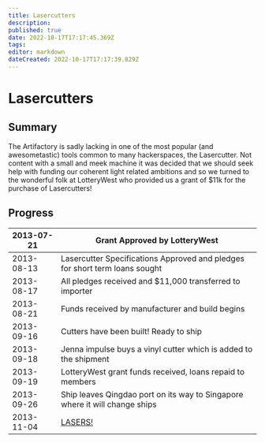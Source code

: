 ```yaml
---
title: Lasercutters
description: 
published: true
date: 2022-10-17T17:17:45.369Z
tags: 
editor: markdown
dateCreated: 2022-10-17T17:17:39.829Z
---
```


# Lasercutters

## Summary

The Artifactory is sadly lacking in one of the most popular (and awesometastic) tools common to many hackerspaces, the Lasercutter. Not content with a small and meek machine it was decided that we should seek help with funding our coherent light related ambitions and so we turned to the wonderful folk at LotteryWest who provided us a grant of \$11k for the purchase of Lasercutters!

## Progress

| 2013-07-21 | Grant Approved by LotteryWest                                               |
|------------|-----------------------------------------------------------------------------|
| 2013-08-13 | Lasercutter Specifications Approved and pledges for short term loans sought |
| 2013-08-17 | All pledges received and \$11,000 transferred to importer                   |
| 2013-08-21 | Funds received by manufacturer and build begins                             |
| 2013-09-16 | Cutters have been built! Ready to ship                                      |
| 2013-09-18 | Jenna impulse buys a vinyl cutter which is added to the shipment            |
| 2013-09-19 | LotteryWest grant funds received, loans repaid to members                   |
| 2013-09-26 | Ship leaves Qingdao port on its way to Singapore where it will change ships |
| 2013-11-04 | [LASERS!](/tools/lasercutters/start)                                        |
